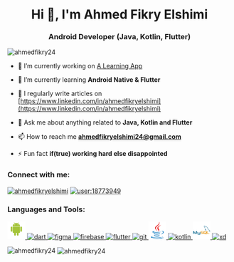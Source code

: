 <h1 align="center">Hi 👋, I'm Ahmed Fikry Elshimi</h1>
<h3 align="center">Android Developer (Java, Kotlin, Flutter)</h3>

<p align="left"> <img src="https://komarev.com/ghpvc/?username=ahmedfikry24&label=Profile%20views&color=0e75b6&style=flat" alt="ahmedfikry24" /> </p>

- 🔭 I’m currently working on [A Learning App](Private)

- 🌱 I’m currently learning **Android Native & Flutter**

- 📝 I regularly write articles on [https://www.linkedin.com/in/ahmedfikryelshimi](https://www.linkedin.com/in/ahmedfikryelshimi)

- 💬 Ask me about anything related to **Java, Kotlin and Flutter**

- 📫 How to reach me **ahmedfikryelshimi24@gmail.com**

- ⚡ Fun fact **if(true) working hard else disappointed**

<h3 align="left">Connect with me:</h3>
<p align="left">
<a href="https://linkedin.com/in/ahmedfikryelshimi" target="blank"><img align="center" src="https://raw.githubusercontent.com/rahuldkjain/github-profile-readme-generator/master/src/images/icons/Social/linked-in-alt.svg" alt="ahmedfikryelshimi" height="30" width="40" /></a>
<a href="https://stackoverflow.com/users/user:18773949" target="blank"><img align="center" src="https://raw.githubusercontent.com/rahuldkjain/github-profile-readme-generator/master/src/images/icons/Social/stack-overflow.svg" alt="user:18773949" height="30" width="40" /></a>
</p>

<h3 align="left">Languages and Tools:</h3>
<p align="left"> <a href="https://developer.android.com" target="_blank" rel="noreferrer"> <img src="https://raw.githubusercontent.com/devicons/devicon/master/icons/android/android-original-wordmark.svg" alt="android" width="40" height="40"/> </a> <a href="https://dart.dev" target="_blank" rel="noreferrer"> <img src="https://www.vectorlogo.zone/logos/dartlang/dartlang-icon.svg" alt="dart" width="40" height="40"/> </a> <a href="https://www.figma.com/" target="_blank" rel="noreferrer"> <img src="https://www.vectorlogo.zone/logos/figma/figma-icon.svg" alt="figma" width="40" height="40"/> </a> <a href="https://firebase.google.com/" target="_blank" rel="noreferrer"> <img src="https://www.vectorlogo.zone/logos/firebase/firebase-icon.svg" alt="firebase" width="40" height="40"/> </a> <a href="https://flutter.dev" target="_blank" rel="noreferrer"> <img src="https://www.vectorlogo.zone/logos/flutterio/flutterio-icon.svg" alt="flutter" width="40" height="40"/> </a> <a href="https://git-scm.com/" target="_blank" rel="noreferrer"> <img src="https://www.vectorlogo.zone/logos/git-scm/git-scm-icon.svg" alt="git" width="40" height="40"/> </a> <a href="https://www.java.com" target="_blank" rel="noreferrer"> <img src="https://raw.githubusercontent.com/devicons/devicon/master/icons/java/java-original.svg" alt="java" width="40" height="40"/> </a> <a href="https://kotlinlang.org" target="_blank" rel="noreferrer"> <img src="https://www.vectorlogo.zone/logos/kotlinlang/kotlinlang-icon.svg" alt="kotlin" width="40" height="40"/> </a> <a href="https://www.mysql.com/" target="_blank" rel="noreferrer"> <img src="https://raw.githubusercontent.com/devicons/devicon/master/icons/mysql/mysql-original-wordmark.svg" alt="mysql" width="40" height="40"/> </a> <a href="https://www.adobe.com/products/xd.html" target="_blank" rel="noreferrer"> <img src="https://cdn.worldvectorlogo.com/logos/adobe-xd.svg" alt="xd" width="40" height="40"/> </a> </p>

<p><img align="left" src="https://github-readme-stats.vercel.app/api/top-langs?username=ahmedfikry24&show_icons=true&locale=en&layout=compact" alt="ahmedfikry24" /></p>

<p>&nbsp;<img align="center" src="https://github-readme-stats.vercel.app/api?username=ahmedfikry24&show_icons=true&locale=en" alt="ahmedfikry24" /></p>
